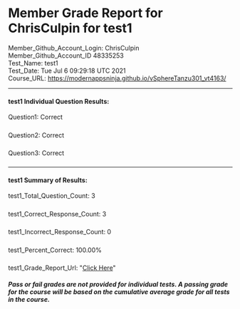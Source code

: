 # Member Grade Report for ChrisCulpin for test1  
   
Member_Github_Account_Login: ChrisCulpin  
Member_Github_Account_ID 48335253  
Test_Name: test1  
Test_Date: Tue Jul  6 09:29:18 UTC 2021  
Course_URL: https://modernappsninja.github.io/vSphereTanzu301_vt4163/  
   
---  
#### test1 Individual Question Results:  
Question1: Correct  
#####  
Question2: Correct  
#####  
Question3: Correct  
#####  
---  
#### test1 Summary of Results:  
test1_Total_Question_Count: 3  
#####  
test1_Correct_Response_Count: 3  
#####  
test1_Incorrect_Response_Count: 0  
#####  
test1_Percent_Correct: 100.00%  
#####  
test1_Grade_Report_Url: "[Click Here](https://github.com/modernappsninjas/ChrisCulpin/blob/main/static/userdata/courses/vSphereTanzu301_vt4163/grade_report.pr322.test1.md)"
##### Pass or fail grades are not provided for individual tests. A passing grade for the course will be based on the cumulative average grade for all tests in the course.  
